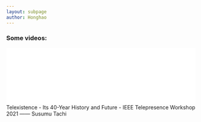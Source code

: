 ```yaml
---
layout: subpage
author: Honghao
---
```

### Some videos:
<iframe src="//ieeetv.ieee.org/player/embed_play/223026/auto" allowfullscreen frameborder="0" scrolling="no" width="100%"></iframe>
Telexistence - Its 40-Year History and Future - IEEE Telepresence Workshop 2021 —— Susumu Tachi


